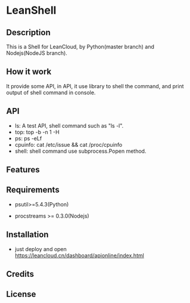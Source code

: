 # LeanShell

## Description

This is a Shell for LeanCloud, by Python(master branch) and Nodejs(NodeJS branch).

## How it work

It provide some API, in API, it use <procstreams> library to shell the command, and print output of shell command in console.

## API

* ls:   A test API, shell command such as "ls -l".
* top:  top -b -n 1 -H
* ps:   ps -eLf
* cpuinfo:  cat /etc/issue && cat /proc/cpuinfo
* shell:    shell command use subprocess.Popen method.

## Features


## Requirements

* psutil>=5.4.3(Python)

* procstreams >= 0.3.0(Nodejs)

## Installation

* just deploy and open https://leancloud.cn/dashboard/apionline/index.html

## Credits



## License



